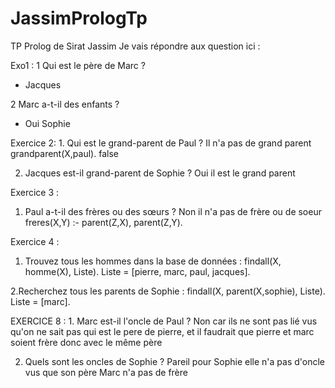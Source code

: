 # JassimPrologTp
TP Prolog de Sirat Jassim
Je vais répondre aux question ici :

Exo1 :
1 Qui est le père de Marc ?
- Jacques

2 Marc a-t-il des enfants ?
- Oui Sophie


Exercice 2: 
    1. Qui est le grand-parent de Paul ?
      Il n'a pas de grand parent
      grandparent(X,paul). 
      false
       
   2. Jacques est-il grand-parent de Sophie ?
    Oui il est le grand parent


Exercice 3 :
1. Paul a-t-il des frères ou des sœurs ?
   Non il n'a pas de frère ou de soeur
    freres(X,Y) :- parent(Z,X), parent(Z,Y).


Exercice 4 :
1. Trouvez tous les hommes dans la base de données :
 findall(X, homme(X), Liste).
Liste = [pierre, marc, paul, jacques].

2.Recherchez tous les parents de Sophie :
findall(X, parent(X,sophie), Liste).
Liste = [marc].


EXERCICE 8 :
    1. Marc est-il l'oncle de Paul ?
    Non car ils ne sont pas lié vus qu'on ne sait pas qui est le pere de pierre, et il faudrait que pierre et marc soient  frère donc avec le même père

  2. Quels sont les oncles de Sophie ?
     Pareil pour Sophie elle n'a pas d'oncle vus que son père Marc n'a pas de frère 
